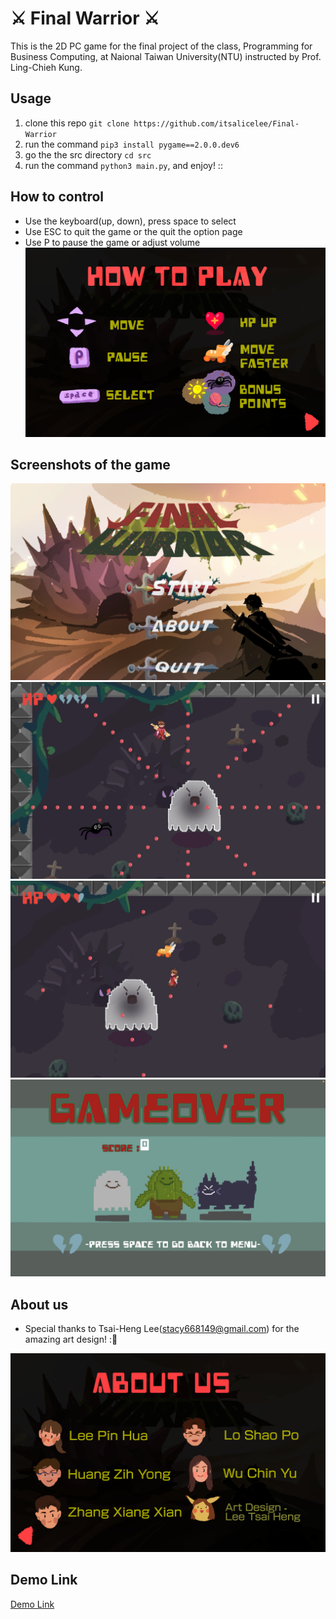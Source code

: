 # :crossed_swords: Final Warrior :crossed_swords:
This is the 2D PC game for the final project of the class, Programming for Business Computing, at Naional Taiwan University(NTU) instructed by Prof. Ling-Chieh Kung.

## Usage
1. clone this repo `git clone https://github.com/itsalicelee/Final-Warrior`
2. run the command `pip3 install pygame==2.0.0.dev6`
3. go the the src directory `cd src`
4. run the command `python3 main.py`, and enjoy! ::

## How to control
- Use the keyboard(up, down), press space to select
- Use ESC to quit the game or the quit the option page 
- Use P to pause the game or adjust volume
![Screenshot](./src/images/demo/about_p1.png)

## Screenshots of the game
![Screenshot](./src/images/demo/menu.png)
![Screenshot](./src/images/demo/play1.png)
![Screenshot](./src/images/demo/play2.png)
![Screenshot](./src/images/demo/gameover.png)

## About us
- Special thanks to Tsai-Heng Lee(stacy668149@gmail.com) for the amazing art design! ::love_you_gesture:

![About Uus](./src/images/demo/about_p2.png)

## Demo Link
[Demo Link](https://www.youtube.com/watch?v=k-x5WQfzvZU)


